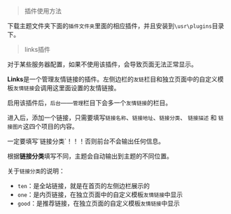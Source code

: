  > 插件使用方法

 下载主题文件夹下面的`插件文件夹`里面的相应插件，并且安装到`\usr\plugins`目录下。


> links插件

对于某些服务器配置，如果不使用该插件，会导致页面无法正常显示。

**Links**是一个管理友情链接的插件。左侧边栏的`友链`栏目和独立页面中的自定义模板`友情链接`会调用这里面设置的友情链接。

启用该插件后，`后台`——`管理`栏目下会多一个`友情链接`的栏目。

进入后，添加一个链接，只需要填写`链接名称`、`链接地址`、`链接分类`、 `链接描述` 和 `链接图片`这四个项目的内容。


<p class="tip">一定要填写`链接分类`！！！否则前台不会输出任何信息。</p>

根据**链接分类**填写不同，主题会自动输出到主题的不同位置。

关于`链接分类`的说明：
* `ten`：是全站链接，就是在首页的左侧边栏展示的
* `one`：是内页链接，在独立页面中的自定义模板`友情链接`中显示
* `good`：是推荐链接，在独立页面的自定义模板`友情链接`中显示
